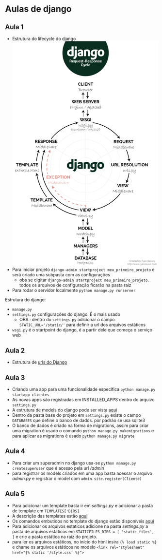 # Aulas de django

## Aula 1
 - Estrutura do lifecycle do django ![aqui](/imagens_adicionais/lifecycle.png)
 - Para iniciar projeto ```django-admin startproject meu_primeiro_projeto``` e será criado uma subpasta com as configurações
    - obs se digitar ```django-admin startproject meu_primeiro_projeto. ``` todos os arquivos de configuração ficarão na pasta raiz
 - Para rodar o servidor localmente ```python manage.py runserver```
 
 Estrutura do django:
- ```manage.py```
- ```settings.py``` configurações do django. É o mais usado
   - OBS.: dentro do ```settings.py``` adicionar o campo ```STATIC_URL='/static/'``` para definir a url dos arquivos estáticos
- ```wsgi.py``` é o startpoint do django, é a partir dele que começa o serviço web


## Aula 2
 - Estrutura de [urls do Django](https://docs.djangoproject.com/en/3.1/topics/http/urls/)

## Aula 3
 - Criando uma app para uma funcionalidade específica ```python manage.py startapp clientes```
 - As novas apps são registradas em INSTALLED_APPS dentro do arquivo ```settings.py```
 - A estrutura de models do django pode ser vista [aqui](https://docs.djangoproject.com/en/3.1/topics/db/models/)
 - Dentro da pasta base do projeto em ```settings.py``` existe o campo ```DATABASES``` que define o banco de dados. por padrão se usa  sqlite3
 - O banco de dados é criado na forma de migrations, assim para criar uma migration é usado o comando ```python manage.py makemigrations``` e para aplicar as migrations é usado ```python manage.py migrate```

## Aula 4
 - Para criar um superadmin no django usa-se ```python manage.py createsuperuser``` que é acesso pela url _/admin_
 - para registrar os models criados em uma app basta acessar o arquivo _admin.py_ e registrar o model com ```admin.site.register(Cliente)```
 
 ## Aula 5
 - Para adicionar um template basta ir em _settings.py_ e adicionar a pasta de template em ```TEMPLATES['DIRS]```
 - A descrição das templates estão [aqui](https://docs.djangoproject.com/en/3.1/topics/templates/)
 - Os comandos embutidos no template do django estão disponíveis [aqui](https://docs.djangoproject.com/en/3.1/ref/templates/builtins/)
 - Para adicionar os arquivos estaticos adicione na pasta _settings.py_ a pasta de arquivos estaticos em ```STATICFILES_DIRS = [
    'static_files',
]``` e crie a pasta estática na raiz do projeto.
 - para ler os arquivos estáticos, no início do html insira ```{% load static %}``` e chame os arquivos estáticos no modelo ```<link rel="stylesheet" href="{% static '/style.css' %}">```
 